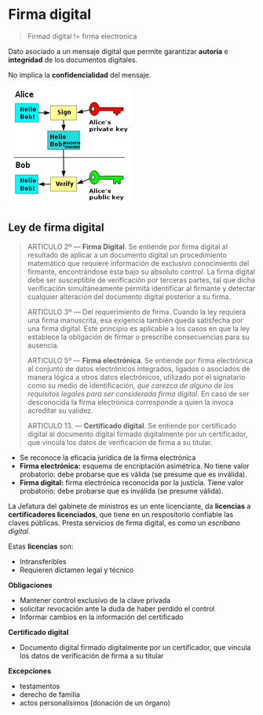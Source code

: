 # Firma digital
> Firmad digital != firma electronica

Dato asociado a un mensaje digital que permite garantizar **autoría** e **integridad** de los documentos digitales.

No implica la **confidencialidad** del mensaje.

![](res/1-esquema-public-key.png)

## Ley de firma digital
> ARTICULO 2º — **Firma Digital**. Se entiende por firma digital al resultado de aplicar a un documento digital un procedimiento matemático que requiere información de exclusivo conocimiento del firmante, encontrándose ésta bajo su absoluto control. La firma digital debe ser susceptible de verificación por terceras partes, tal que dicha verificación simultáneamente permita identificar al firmante y detectar cualquier alteración del documento digital posterior a su firma.
> 
> ARTICULO 3º — Del requerimiento de firma. Cuando la ley requiera una firma manuscrita, esa exigencia también queda satisfecha por una firma digital. Este principio es aplicable a los casos en que la ley establece la obligación de firmar o prescribe consecuencias para su ausencia.
> 
> ARTICULO 5º — **Firma electrónica**. Se entiende por firma electrónica al conjunto de datos electrónicos integrados, ligados o asociados de manera lógica a otros datos electrónicos, utilizado por el signatario como su medio de identificación, _que carezca de alguno de los requisitos legales para ser considerada firma digital_. En caso de ser desconocida la firma electrónica corresponde a quien la invoca acreditar su validez.
> 
> ARTICULO 13. — **Certificado digital**. Se entiende por certificado digital al documento digital firmado digitalmente por un certificador, que vincula los datos de verificación de firma a su titular.



- Se reconoce la eficacia jurídica de la firma electrónica
- **Firma electrónica:** esquema de encriptación asimétrica. No tiene valor probatorio: debe probarse que es válida (se presume que es inválida).
- **Firma digital:** firma electrónica reconocida por la justícia. Tiene valor probatorio: debe probarse que es inválida (se presume válida).

La Jefatura del gabinete de ministros es un ente licenciante, da **licencias** a **certificadores licenciados**, que tiene en un respositorio confiable las claves públicas. Presta servícios de firma digital, es como un *escribano digital*.

Estas **licencias** son:
  - Intransferibles
  - Requieren dictamen legal y técnico

**Obligaciones**
  - Mantener control exclusivo de la clave privada
  - solicitar revocación ante la duda de haber perdido el control
  - Informar cambios en la información del certificado

**Certificado digital**
  - Documento digital firmado digitalmente por un certificador, que vincula los datos de verificación de firma a su titular

**Excepciones**
  - testamentos
  - derecho de familia
  - actos personalísimos (donación de un órgano)